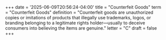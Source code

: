 +++
date = '2025-06-09T20:56:24-04:00'
title = "Counterfeit Goods"
term = "Counterfeit Goods"
definition = "Counterfeit goods are unauthorized copies or imitations of products that illegally use trademarks, logos, or branding belonging to a legitimate rights holder—usually to deceive consumers into believing the items are genuine."
letter = "C"
draft = false
+++

